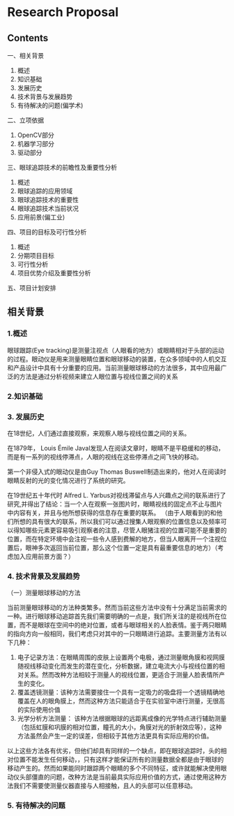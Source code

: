 # Research Proposal

## Contents

一、相关背景
1. 概述
2. 知识基础
3. 发展历史
4. 技术背景与发展趋势
5. 有待解决的问题(偏学术)

二、立项依据
1. OpenCV部分
2. 机器学习部分
3. 驱动部分

三、眼球追踪技术的前瞻性及重要性分析
1. 概述
2. 眼球追踪的应用领域
3. 眼球追踪技术的重要性
4. 眼球追踪技术当前状况
5. 应用前景(偏工业)

四、项目的目标及可行性分析
1. 概述
2. 分期项目目标
3. 可行性分析
4. 项目优势介绍及重要性分析

五、项目计划安排
## 相关背景

### 1.概述
眼球跟踪(Eye tracking)是测量注视点（人眼看的地方）或眼睛相对于头部的运动的过程。眼动仪是用来测量眼睛位置和眼球移动的装置，在众多领域中的人机交互和产品设计中具有十分重要的应用。当前测量眼球移动的方法很多，其中应用最广泛的方法是通过分析视频来建立人眼位置与视线位置之间的关系
### 2.知识基础
### 3. 发展历史
在18世纪，人们通过直接观察，来观察人眼与视线位置之间的关系。

在1879年， Louis Émile Javal发现人在阅读文章时，眼睛不是平稳缓和的移动，而是有一系列的视线停滞点，人眼的视线在这些停滞点之间飞快的移动。

第一个非侵入式的眼动仪是由Guy Thomas Buswell制造出来的，他对人在阅读时眼睛反射的光的变化情况进行了系统的研究。

在19世纪五十年代时 Alfred L. Yarbus对视线滞留点与人兴趣点之间的联系进行了研究,并得出了结论：当一个人在观察一张图片时，眼睛视线的固定点不止与图片中内容有关，并且与他所想获得的信息存在重要的联系。
（由于人眼看到的和他们所想的具有很大的联系，所以我们可以通过搜集人眼观察的位置信息以及频率可以得知哪些元素更容易吸引观察者的注意，尽管人眼猪注视的位置可能不是重要的位置，而在特定环境中会注视一些令人感到费解的地方，但当人眼离开一个注视位置后，眼神多次返回当前位置，那么这个位置一定是具有最重要信息的地方）（考虑加入应用前景方面？）



### 4. 技术背景及发展趋势
（一）测量眼球移动的方法

当前测量眼球移动的方法种类繁多。然而当前这些方法中没有十分满足当前需求的一种。进行眼球移动追踪首先我们需要明确的一点是，我们所关注的是视线所在位置，而不是眼球在空间中的绝对位置，或者与眼球相关的人脸表情。鉴于两只眼睛的指向方向一般相同，我们考虑只对其中的一只眼睛进行追踪。主要测量方法有以下几种：
1. 电子记录方法：在眼睛周围的皮肤上设置两个电极，通过测量眼角膜和视网膜随视线移动变化而发生的潜在变化，分析数据，建立电流大小与视线位置的相对关系。然而改种方法相较于测量人的视线位置，更适合于测量人脸表情所产生的变化。
2. 覆盖透镜测量：该种方法需要接住一个具有一定吸力的吸盘将一个透镜精确地覆盖在人的眼角膜上，然而这种方法只能适合于在实验室中进行测量，无很高的实际使用价值
3. 光学分析方法测量： 该种方法根据眼球的远距离成像的光学特点进行辅助测量（包括虹膜和巩膜的相对位置，瞳孔的大小，角膜对光的折射效应等），这种方法虽然会产生一定的误差，但相较于其他方法更具有实际应用的价值。

以上这些方法各有优劣，但他们却具有同样的一个缺点，即在眼球追踪时，头的相对位置不能发生任何移动，，只有这样才能保证所有的测量数据全都是由于眼球的移动产生的。然而如果能同时跟踪两个眼睛的多个不同特征，或许就能解决使用眼动仪头部僵直的问题，改种方法是当前最具实际应用价值的方式，通过使用这种方法我们不需要使测量仪器直接与人相接触，且人的头部可以任意移动。
### 5. 有待解决的问题
